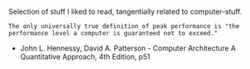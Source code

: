 Selection of stuff I liked to read, tangentially related to computer-stuff.

`The only universally true definition of peak performance is "the performance level a computer is guaranteed not to exceed."`
- John L. Hennessy, David A. Patterson - Computer Architecture A Quantitative Approach, 4th Edition, p51

